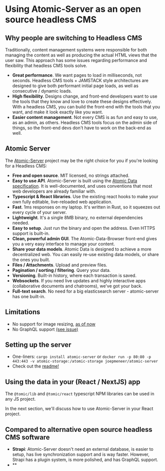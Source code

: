# Using Atomic-Server as an open source headless CMS

## Why people are switching to Headless CMS

Traditionally, content management systems were responsible for both managing the content as well as producing the actual HTML views that the user saw.
This approach has some issues regarding performance and flexibility that headless CMS tools solve.

- **Great performance**. We want pages to load in milliseconds, not seconds. Headless CMS tools + JAMSTACK style architectures are designed to give both performant initial page loads, as well as consecutive / dynamic loads.
- **High flexibility**. Designs change, and front-end developers want to use the tools that they know and love to create these designs effectively. With a headless CMS, you can build the front-end with the tools that you want, and make it look exactly like you want.
- **Easier content management**. Not every CMS is as fun and easy to use, as an admin, as others. Headless CMS tools focus on the admin side of things, so the front-end devs don't have to work on the back-end as well.

## Atomic Server

The [Atomic-Server](https://github.com/atomicdata-dev/atomic-data-rust/blob/master/server/README.md) project may be the right choice for you if you're looking for a Headless CMS:

- **Free and open source**. MIT licensed, no strings attached.
- **Easy to use API**. Atomic-Server is built using the [Atomic Data specification](../atomic-data-overview.md). It is well-documented, and uses conventions that most web developers are already familiar with.
- **Typescript & React libraries**. Use the existing react hooks to make your own fully editable, live-reloaded web application.
- **Fast**. 1ms responses on my laptop. It's written in Rust, so it squeezes out every cycle of your server.
- **Lightweight**. It's a single 8MB binary, no external dependencies needed.
- **Easy to setup**. Just run the binary and open the address. Even HTTPS support is built-in.
- **Clean, powerful admin GUI**. The Atomic-Data-Browser front-end gives you a very easy interface to manage your content.
- **Share your data models**. Atomic Data is designed to achieve a more decentralized web. You can easily re-use existing data models, or share the ones you built.
- **Files / Attachments**. Upload and preview files.
- **Pagination / sorting / filtering**. Query your data.
- **Versioning**. Built-in history, where each transaction is saved.
- **Websockets**. If you need live updates and highly interactive apps (collaborative documents and chatrooms), we've got your back.
- **Full-text search**. No need for a big elasticsearch server - atomic-server has one built-in.

## Limitations

- No support for image resizing, [as of now](https://github.com/atomicdata-dev/atomic-data-rust/issues/257)
- No GraphQL support [(see issue)](https://github.com/atomicdata-dev/atomic-data-rust/issues/251)

## Setting up the server

- One-liners: `cargo install atomic-server` or `docker run -p 80:80 -p 443:443 -v atomic-storage:/atomic-storage joepmeneer/atomic-server`
- Check out the [readme!](https://github.com/atomicdata-dev/atomic-data-rust/blob/master/server/README.md)

## Using the data in your (React / NextJS) app

The `@tomic/lib` and `@tomic/react` typescript NPM libraries can be used in any JS project.

In the next section, we'll discuss how to use Atomic-Server in your React project.

## Compared to alternative open source headless CMS software

- **Strapi**: Atomic-Server doesn't need an external database, is easier to setup, has live synchronization support and is way faster. However, Strapi has a plugin system, is more polished, and has GraphQL support.
- **
